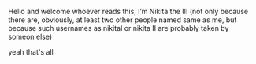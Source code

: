 Hello and welcome whoever reads this, I’m Nikita the III (not only because there are, obviously, at least two other people named same as me, but because such usernames as nikitaI or nikita II are probably taken by someon else)









yeah that's all
